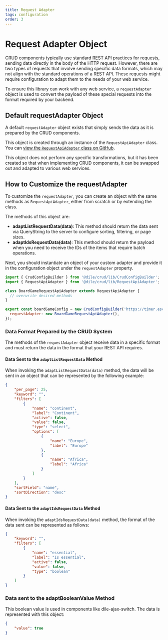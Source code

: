 ```yaml
---
title: Request Adapter
tags: configuration
order: 3
---
```


# Request Adapter Object

CRUD components typically use standard REST API practices for requests, sending data directly in the body of the HTTP request. However, there are two types of requests that involve sending specific data formats, which may not align with the standard operations of a REST API. These requests might require configuration to adapt them to the needs of your web service.

To ensure this library can work with any web service, a `requestAdapter` object is used to convert the payload of these special requests into the format required by your backend.

## Default requestAdapter Object

A default `requestAdapter` object exists that simply sends the data as it is prepared by the CRUD components.

This object is created through an instance of the `RequestApiAdapter` class. You can [view the `RequestApiAdapter` class on GitHub](https://github.com/Polydile/dile-components/blob/master/packages/crud/lib/RequestApiAdapter.js).

This object does not perform any specific transformations, but it has been created so that when implementing CRUD components, it can be swapped out and adapted to various web services.

## How to Customize the requestAdapter

To customize the `requestAdapter`, you can create an object with the same methods as `RequestApiAdapter`, either from scratch or by extending the class.

The methods of this object are:

- **adaptListRequestData(data)**: This method should return the data sent via QueryString to the server to configure sorting, filtering, or page sizes.
- **adaptIdsRequestData(data)**: This method should return the payload when you need to receive the IDs of the items that require batch operations.

Next, you should instantiate an object of your custom adapter and provide it in the configuration object under the `requestAdapter` property.

```javascript
import { CrudConfigBuilder } from '@dile/crud/lib/CrudConfigBuilder';
import { RequestApiAdapter } from '@dile/crud/lib/RequestApiAdapter';

class BoardGameRequestApiAdapter extends RequestApiAdapter {
  // overwrite desired methods
}

export const boardGameConfig = new CrudConfigBuilder('https://timer.escuelait.com/api/board-games', {
  requestAdapter: new BoardGameRequestApiAdapter(),
});
```

### Data Format Prepared by the CRUD System

The methods of the `requestAdapter` object receive data in a specific format and must return the data in the format that your REST API requires.

#### Data Sent to the `adaptListRequestData` Method

When invoking the `adaptListRequestData(data)` method, the data will be sent in an object that can be represented by the following example:

```json
{
    "per_page": 25,
    "keyword": "",
    "filters": [
        {
            "name": "continent",
            "label": "Continent",
            "active": false,
            "value": false,
            "type": "select",
            "options": [
                {
                    "name": "Europe",
                    "label": "Europe"
                },
                {
                    "name": "Africa",
                    "label": "Africa"
                }
            ]
        }
    ],
    "sortField": "name",
    "sortDirection": "desc"
}
```

#### Data Sent to the `adaptIdsRequestData` Method

When invoking the `adaptIdsRequestData(data)` method, the format of the data sent can be represented as follows:

```json
{
    "keyword": "",
    "filters": [
        {
            "name": "essential",
            "label": "Is essential",
            "active": false,
            "value": false,
            "type": "boolean"
        }
    ]
}
```

### Data sent to the adaptBooleanValue Method

This boolean value is used in components like dile-ajax-switch. The data is represented with this object:

```json
{
    "value": true
}
```